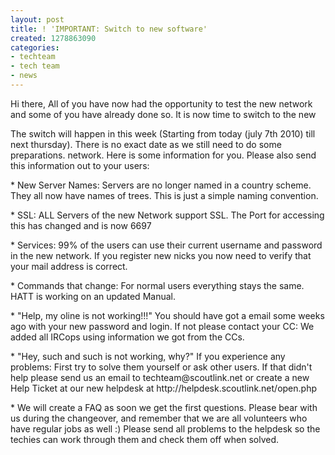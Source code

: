 ```yaml
---
layout: post
title: ! 'IMPORTANT: Switch to new software'
created: 1278863090
categories:
- techteam
- tech team
- news
---
```

<p>Hi there,  All of you have now had the opportunity to test the new network and some of you have already done so. It is now time to switch to the new</p>
<p>The switch will happen in this week (Starting from today (july 7th 2010) till next thursday). There is no exact date as we still need to do some preparations.  network. Here is some information for you. Please also send this information out to your users:</p>
<p>* New Server Names: Servers are no longer named in a country scheme. They all now have names of trees. This is just a simple naming convention.</p>
<p>* SSL: ALL Servers of the new Network support SSL. The Port for accessing this has changed and is now 6697</p>
<p>* Services: 99% of the users can use their current username and password in the new network. If you register new nicks you now need to verify that your mail address is correct.</p>
<p>* Commands that change: For normal users everything stays the same. HATT is working on an updated Manual.</p>
<p>* &quot;Help, my oline is not working!!!&quot; You should have got a email some weeks ago with your new password and login. If not please contact your CC: We added all IRCops using information we got from the CCs.</p>
<p>* &quot;Hey, such and such is not working, why?&quot; If you experience any problems: First try to solve them yourself or ask other users. If that didn't help please send us an email to techteam@scoutlink.net or create a new Help Ticket at our new helpdesk at http://helpdesk.scoutlink.net/open.php</p>
<p>* We will create a FAQ as soon we get the first questions.  Please bear with us during the changeover, and remember that we are all volunteers who have regular jobs as well :) Please send all problems to the helpdesk so the techies can work through them and check them off when solved.</p>
